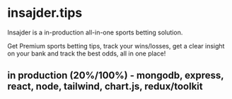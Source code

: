 
# insajder.tips

Insajder is a in-production all-in-one sports betting solution.



Get Premium sports betting tips, track your wins/losses, get a clear insight on your bank and track the best odds, all in one place!

## in production (20%/100%) - mongodb, express, react, node, tailwind, chart.js, redux/toolkit

